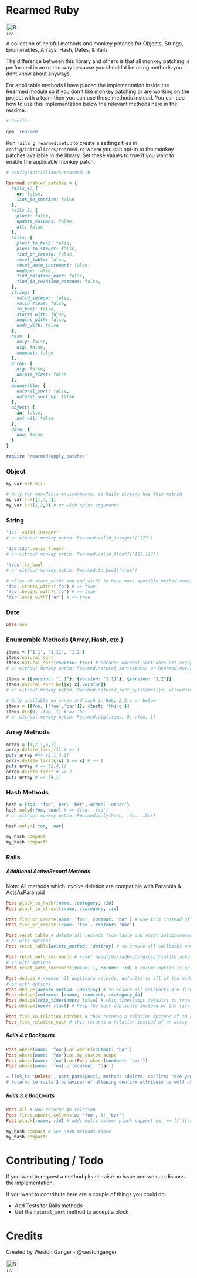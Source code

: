 # Rearmed Ruby
<a href='https://ko-fi.com/A5071NK' target='_blank'><img height='32' style='border:0px;height:32px;' src='https://az743702.vo.msecnd.net/cdn/kofi1.png?v=a' border='0' alt='Buy Me a Coffee' /></a> 

A collection of helpful methods and monkey patches for Objects, Strings, Enumerables, Arrays, Hash, Dates, & Rails

The difference between this library and others is that all monkey patching is performed in an opt-in way because you shouldnt be using methods you dont know about anyways. 

For applicable methods I have placed the implementation inside the Rearmed module so if you don't like monkey patching or are working on the project with a team then you can use these methods instead. You can see how to use this implementation below the relevant methods here in the readme.

```ruby
# Gemfile

gem 'rearmed'
```

Run `rails g rearmed:setup` to create a settings files in `config/initializers/rearmed.rb` where you can opt-in to the monkey patches available in the library. Set these values to true if you want to enable the applicable monkey patch.

```ruby
# config/initializers/rearmed.rb

Rearmed.enabled_patches = {
  rails_4: {
    or: false,
    link_to_confirm: false
  },
  rails_3: {
    pluck: false,
    update_columns: false,
    all: false
  },
  rails: {
    pluck_to_hash: false,
    pluck_to_struct: false,
    find_or_create: false,
    reset_table: false,
    reset_auto_increment: false,
    dedupe: false,
    find_relation_each: false,
    find_in_relation_batches: false,
  },
  string: {
    valid_integer: false,
    valid_float: false,
    to_bool: false,
    starts_with: false,
    begins_with: false,
    ends_with: false
  },
  hash: {
    only: false,
    dig: false,
    compact: false
  },
  array: {
    dig: false,
    delete_first: false
  },
  enumerable: {
    natural_sort: false,
    natural_sort_by: false
  },
  object: {
    in: false,
    not_nil: false
  },
  date: {
    now: false
  }
}

require 'rearmed/apply_patches'
```

### Object
```ruby
my_var.not_nil?

# Only for non-Rails environments, as Rails already has this method
my_var.in?([1,2,3])
my_var.in?(1,2,3) # or with splat arguments
```

### String
```ruby
'123'.valid_integer?
# or without monkey patch: Rearmed.valid_integer?('123')

'123.123'.valid_float? 
# or without monkey patch: Rearmed.valid_float?('123.123')

'true'.to_bool 
# or without monkey patch: Rearmed.to_bool('true')

# alias of start_with? and end_with? to have more sensible method names
'foo'.starts_with?('fo') # => true
'foo'.begins_with?('fo') # => true
'bar'.ends_with?('ar') # => true
```

### Date
```ruby
Date.now
```

### Enumerable Methods (Array, Hash, etc.)
```ruby
items = ['1.1', '1.11', '1.2']
items.natural_sort 
items.natural_sort(reverse: true) # because natural_sort does not accept a block, accepting PR's on this
# or without monkey patch: Rearmed.natural_sort(items) or Rearmed.natural_sort(items, reverse: true)

items = [{version: "1.1"}, {version: "1.11"}, {version: "1.2"}]
items.natural_sort_by{|x| x[:version]} 
# or without monkey patch: Rearmed.natural_sort_by(items){|x| x[:version]}

# Only available on array and hash in Ruby 2.2.x or below
items = [{foo: ['foo','bar']}, {test: 'thing'}]
items.dig(0, :foo, 1) # => 'bar'
# or without monkey patch: Rearmed.dig(items, 0, :foo, 1)
```

### Array Methods
```ruby
array = [1,2,1,4,1]
array.delete_first(1) # => 1
puts array #=> [2,1,4,1]
array.delete_first{|x| 1 == x} # => 1
puts array # => [2,4,1]
array.delete_first # => 2
puts array # => [4,1]
```

### Hash Methods
```ruby
hash = {foo: 'foo', bar: 'bar', other: 'other'}
hash.only(:foo, :bar) # => {foo: 'foo'}
# or without monkey patch: Rearmed.only(hash, :foo, :bar)

hash.only!(:foo, :bar)

my_hash.compact
my_hash.compact!
```

### Rails

##### Additional ActiveRecord Methods
Note: All methods which involve deletion are compatible with Paranoia & ActsAsParanoid

```ruby
Post.pluck_to_hash(:name, :category, :id)
Post.pluck_to_struct(:name, :category, :id)

Post.find_or_create(name: 'foo', content: 'bar') # use this instead of the super confusing first_or_create method
Post.find_or_create!(name: 'foo', content: 'bar')

Post.reset_table # delete all records from table and reset autoincrement column (id), works with mysql/mariadb/postgresql/sqlite
# or with options
Post.reset_table(delete_method: :destroy) # to ensure all callbacks are fired

Post.reset_auto_increment # reset mysql/mariadb/postgresql/sqlite auto-increment column, if contains records then defaults to starting from next available number
# or with options
Post.reset_auto_increment(value: 1, column: :id) # column option is only relevant for postgresql

Post.dedupe # remove all duplicate records, defaults to all of the models column_names except timestamps
# or with options
Post.dedupe(delete_method: :destroy) # to ensure all callbacks are fired
Post.dedupe(columns: [:name, :content, :category_id]
Post.dedupe(skip_timestamps: false) # skip timestamps defaults to true (created_at, updated_at, deleted_at)
Post.dedupe(keep: :last) # Keep the last duplicate instead of the first duplicate by default

Post.find_in_relation_batches # this returns a relation instead of an array
Post.find_relation_each # this returns a relation instead of an array
```

##### Rails 4.x Backports
```ruby
Post.where(name: 'foo').or.where(content: 'bar')
Post.where(name: 'foo').or.my_custom_scope
Post.where(name: 'foo').or(Post.where(content: 'bar'))
Post.where(name: 'foo).or(content: 'bar')

= link_to 'Delete', post_path(post), method: :delete, confirm: "Are you sure you want to delete this post?" 
# returns to rails 3 behaviour of allowing confirm attribute as well as data-confirm
```

##### Rails 3.x Backports
```ruby
Post.all # Now returns AR relation
Post.first.update_columns(a: 'foo', b: 'bar')
Post.pluck(:name, :id) # adds multi column pluck support ex. => [['first', 1], ['second', 2], ['third', 3]]

my_hash.compact # See Hash methods above
my_hash.compact!
```

# Contributing / Todo
If you want to request a method please raise an issue and we can discuss the implementation. 

If you want to contribute here are a couple of things you could do:

- Add Tests for Rails methods
- Get the `natural_sort` method to accept a block


# Credits
Created by Weston Ganger - @westonganger

<a href='https://ko-fi.com/A5071NK' target='_blank'><img height='32' style='border:0px;height:32px;' src='https://az743702.vo.msecnd.net/cdn/kofi1.png?v=a' border='0' alt='Buy Me a Coffee' /></a> 
